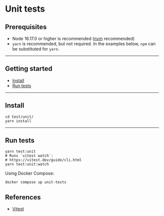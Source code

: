 # Unit tests

## Prerequisites

* Node 16.17.0 or higher is recommended ([nvm](https://github.com/nvm-sh/nvm) recommended)
* `yarn` is recommended, but not required.  In the examples below, `npm` can be
   substituted for `yarn`.

---

## Getting started

* [Install](https://github.com/NYULibraries/primo-customization/test/unit/README.md#install)
* [Run tests](https://github.com/NYULibraries/primo-customization/test/unit/README.md#run-tests)

---

## Install

```shell
cd test/unit/
yarn install
```

---

## Run tests

```shell
yarn test:unit
# Runs `vitest watch`:
# https://vitest.dev/guide/cli.html
yarn test:unit:watch
```

Using Docker Compose:

```shell
docker compose up unit-tests
```

## References

* [Vitest](https://vitest.dev/)
